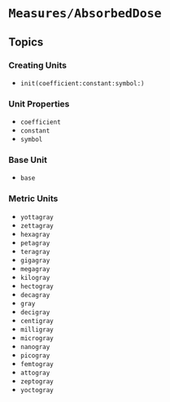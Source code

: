 # ``Measures/AbsorbedDose``

## Topics

### Creating Units

- ``init(coefficient:constant:symbol:)``

### Unit Properties

- ``coefficient``
- ``constant``
- ``symbol``

### Base Unit

- ``base``

### Metric Units

- ``yottagray``
- ``zettagray``
- ``hexagray``
- ``petagray``
- ``teragray``
- ``gigagray``
- ``megagray``
- ``kilogray``
- ``hectogray``
- ``decagray``
- ``gray``
- ``decigray``
- ``centigray``
- ``milligray``
- ``microgray``
- ``nanogray``
- ``picogray``
- ``femtogray``
- ``attogray``
- ``zeptogray``
- ``yoctogray``
